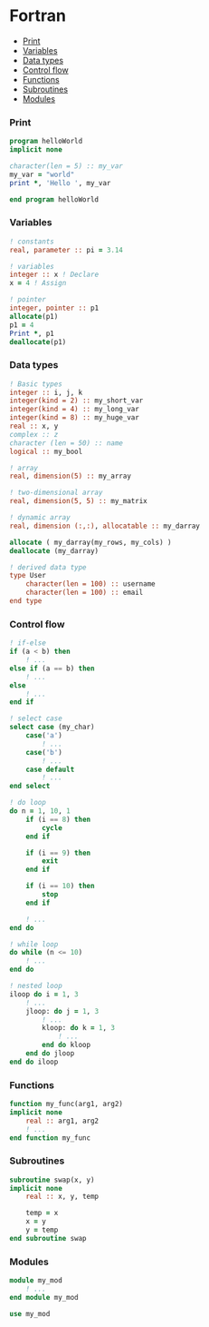 <!-- markdownlint-disable MD001 -->

# Fortran

- [Print](#print)
- [Variables](#variables)
- [Data types](#data-types)
- [Control flow](#control-flow)
- [Functions](#functions)
- [Subroutines](#subroutines)
- [Modules](#modules)

### Print

``` fortran
program helloWorld
implicit none

character(len = 5) :: my_var
my_var = "world"
print *, 'Hello ', my_var

end program helloWorld
```

### Variables

``` fortran
! constants
real, parameter :: pi = 3.14

! variables
integer :: x ! Declare
x = 4 ! Assign

! pointer
integer, pointer :: p1
allocate(p1)
p1 = 4
Print *, p1
deallocate(p1)
```

### Data types

``` fortran
! Basic types
integer :: i, j, k
integer(kind = 2) :: my_short_var
integer(kind = 4) :: my_long_var
integer(kind = 8) :: my_huge_var
real :: x, y
complex :: z
character (len = 50) :: name
logical :: my_bool

! array
real, dimension(5) :: my_array

! two-dimensional array
real, dimension(5, 5) :: my_matrix

! dynamic array
real, dimension (:,:), allocatable :: my_darray

allocate ( my_darray(my_rows, my_cols) )
deallocate (my_darray)

! derived data type
type User
    character(len = 100) :: username
    character(len = 100) :: email
end type
```

### Control flow

``` fortran
! if-else
if (a < b) then
    ! ...
else if (a == b) then
    ! ...
else
    ! ...
end if

! select case
select case (my_char)
    case('a')
        ! ...
    case('b')
        ! ...
    case default
        ! ...
end select

! do loop
do n = 1, 10, 1
    if (i == 8) then
        cycle
    end if

    if (i == 9) then
        exit
    end if

    if (i == 10) then
        stop
    end if

    ! ...
end do

! while loop
do while (n <= 10)
    ! ...
end do

! nested loop
iloop do i = 1, 3
    ! ...
    jloop: do j = 1, 3
        ! ...
        kloop: do k = 1, 3
            ! ...
        end do kloop
    end do jloop
end do iloop
```

### Functions

``` fortran
function my_func(arg1, arg2)
implicit none
    real :: arg1, arg2
    ! ...
end function my_func
```

### Subroutines

``` fortran
subroutine swap(x, y)
implicit none
    real :: x, y, temp

    temp = x
    x = y
    y = temp
end subroutine swap
```

### Modules

``` fortran
module my_mod
    ! ...
end module my_mod

use my_mod
```
